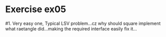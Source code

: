 # Exercise ex05

#1. Very easy one, Typical LSV problem...cz why should square implement what raetangle did...making the required interface easily fix it...